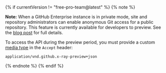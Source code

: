 {% if currentVersion != "free-pro-team@latest" %}
{% note %}

**Note:** When a GitHub Enterprise instance is in private mode, site and repository administrators can enable anonymous Git access for a public repository. This feature is currently available for developers to preview. See the [blog post](https://blog.github.com/2018-07-12-introducing-enterprise-2-14/) for full details.

To access the API during the preview period, you must provide a custom [media type](/v3/media) in the `Accept` header:

```
application/vnd.github.x-ray-preview+json
```

{% endnote %}
{% endif %}
